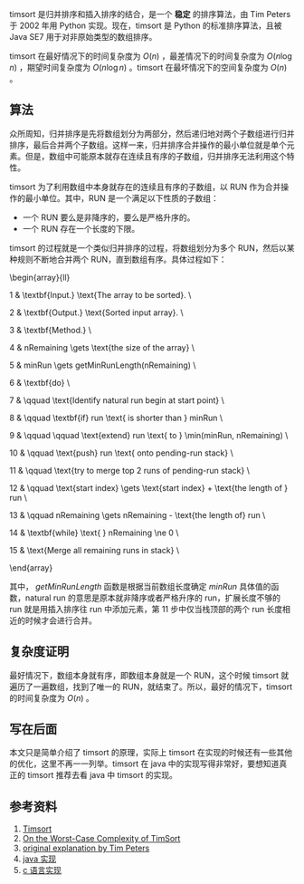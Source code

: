 timsort 是归并排序和插入排序的结合，是一个 **稳定** 的排序算法，由 Tim Peters 于 2002 年用 Python 实现。现在，timsort 是 Python 的标准排序算法，且被 Java SE7 用于对非原始类型的数组排序。

timsort 在最好情况下的时间复杂度为 $O(n)$ ，最差情况下的时间复杂度为 $O(n \log n)$ ，期望时间复杂度为 $O(n \log n)$ 。timsort 在最坏情况下的空间复杂度为 $O(n)$ 。

## 算法

众所周知，归并排序是先将数组划分为两部分，然后递归地对两个子数组进行归并排序，最后合并两个子数组。这样一来，归并排序合并操作的最小单位就是单个元素。但是，数组中可能原本就存在连续且有序的子数组，归并排序无法利用这个特性。

timsort 为了利用数组中本身就存在的连续且有序的子数组，以 RUN 作为合并操作的最小单位。其中，RUN 是一个满足以下性质的子数组：

- 一个 RUN 要么是非降序的，要么是严格升序的。
- 一个 RUN 存在一个长度的下限。

timsort 的过程就是一个类似归并排序的过程，将数组划分为多个 RUN，然后以某种规则不断地合并两个 RUN，直到数组有序。具体过程如下：

\begin{array}{ll}

1 &  \textbf{Input.} \text{The array to be sorted}. \\

2 &  \textbf{Output.} \text{Sorted input array}. \\

3 &  \textbf{Method.} \\

4 &  nRemaining \gets \text{the size of the array} \\

5 &  minRun \gets getMinRunLength(nRemaining) \\

6 &  \textbf{do} \\

7 &  \qquad \text{Identify natural run begin at start point} \\

8 &  \qquad \textbf{if} run \text{ is shorter than } minRun \\

9 &  \qquad \qquad \text{extend} run \text{ to } \min(minRun, nRemaining) \\

10 & \qquad \text{push} run \text{ onto pending-run stack} \\

11 & \qquad \text{try to merge top 2 runs of pending-run stack} \\

12 & \qquad \text{start index} \gets \text{start index} + \text{the length of } run \\

13 & \qquad nRemaining \gets nRemaining - \text{the length of} run \\

14 & \textbf{while} \text{ } nRemaining \ne 0 \\

15 & \text{Merge all remaining runs in stack} \\

\end{array}

其中， $getMinRunLength$ 函数是根据当前数组长度确定 $minRun$ 具体值的函数，natural run 的意思是原本就非降序或者严格升序的 run，扩展长度不够的 run 就是用插入排序往 run 中添加元素，第 11 步中仅当栈顶部的两个 run 长度相近的时候才会进行合并。

## 复杂度证明

最好情况下，数组本身就有序，即数组本身就是一个 RUN，这个时候 timsort 就遍历了一遍数组，找到了唯一的 RUN，就结束了。所以，最好的情况下，timsort 的时间复杂度为 $O(n)$ 。

## 写在后面

本文只是简单介绍了 timsort 的原理，实际上 timsort 在实现的时候还有一些其他的优化，这里不再一一列举。timsort 在 java 中的实现写得非常好，要想知道真正的 timsort 推荐去看 java 中 timsort 的实现。

## 参考资料

1.  [Timsort](https://en.wikipedia.org/wiki/Timsort) 
2.  [On the Worst-Case Complexity of TimSort](https://drops.dagstuhl.de/opus/volltexte/2018/9467/pdf/LIPIcs-ESA-2018-4.pdf) 
3.  [original explanation by Tim Peters](https://bugs.python.org/file4451/timsort.txt) 
4.  [java 实现](https://web.archive.org/web/20150716000631/https://android.googlesource.com/platform/libcore/+/gingerbread/luni/src/main/java/java/util/TimSort.java) 
5.  [c 语言实现](http://svn.python.org/projects/python/trunk/Objects/listobject.c) 
